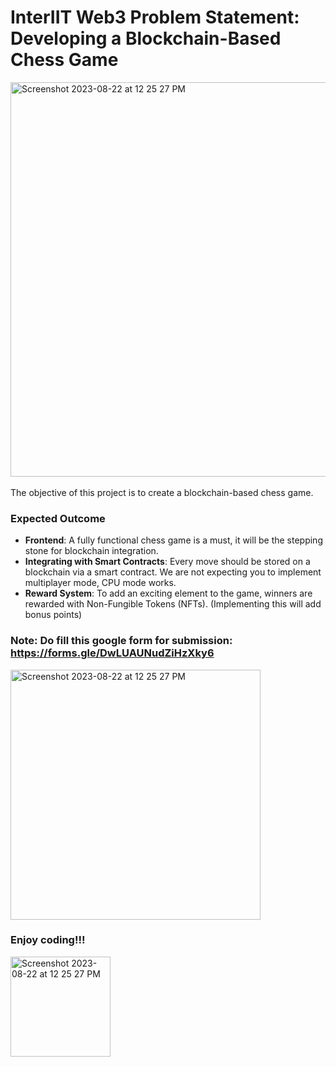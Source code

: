 # InterIIT Web3 Problem Statement: Developing a Blockchain-Based Chess Game
<img width="631" alt="Screenshot 2023-08-22 at 12 25 27 PM" src="https://github.com/ankur12-1610/InterIIT_Web3_PS/assets/76884959/7d68c63f-1337-4512-aeed-61eb8fabcc7f">
<br>
<br>
The objective of this project is to create a blockchain-based chess game.

### Expected Outcome
- **Frontend**: A fully functional chess game is a must, it will be the stepping stone for blockchain integration.
- **Integrating with Smart Contracts**: Every move should be stored on a blockchain via a smart contract. We are not expecting you to implement multiplayer mode, CPU mode works.
- **Reward System**: To add an exciting element to the game, winners are rewarded with Non-Fungible Tokens (NFTs). (Implementing this will add bonus points)

### Note: Do fill this google form for submission: https://forms.gle/DwLUAUNudZiHzXky6

<img width="400" alt="Screenshot 2023-08-22 at 12 25 27 PM" src="https://github.com/ankur12-1610/InterIIT_Web3_PS/assets/76884959/084eba0d-0226-42c6-af60-de5323b9fc86">

### Enjoy coding!!!

<img width="160" alt="Screenshot 2023-08-22 at 12 25 27 PM" src="https://github.com/ankur12-1610/InterIIT_Web3_PS/assets/76884959/a1932373-17dd-4889-8823-7e691ccc4bf7">
